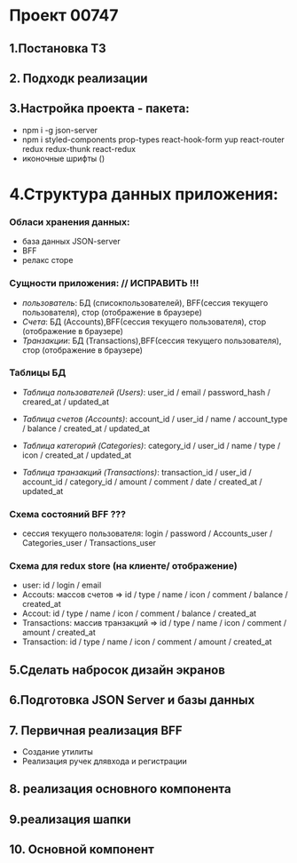 # Проект 00747

## 1.Постановка ТЗ

## 2. Подходк реализации

## 3.Настройка проекта - пакета:

- npm i -g json-server
- npm i styled-components prop-types react-hook-form yup react-router redux redux-thunk react-redux
- иконочные шрифты ()

# 4.Структура данных приложения:

### Обласи хранения данных:

- база данных JSON-server
- BFF
- релакс сторе

### Сущности приложения: // ИСПРАВИТЬ !!!

- _пользователь_: БД (списокпользователей), BFF(сессия текущего пользователя), стор (отображение в браузере)
- _Счета_: БД (Accounts),BFF(сессия текущего пользователя), стор (отображение в браузере)
- _Транзакции_: БД (Transactions),BFF(сессия текущего пользователя), стор (отображение в браузере)

### Таблицы БД

- _Таблица пользователей (Users)_: user_id / email / password_hash / creared_at / updated_at
- _Таблица счетов (Accounts)_: account_id / user_id / name / account_type / balance / created_at / updated_at

- _Таблица категорий (Categories)_: category_id / user_id / name / type / icon / created_at / updated_at

- _Таблица транзакций (Transactions)_: transaction_id / user_id / account_id / category_id / amount / comment / date / created_at / updated_at

### Схема состояний BFF ???

- сессия текущего пользователя: login / password / Accounts_user / Categories_user / Transactions_user

### Схема для redux store (на клиенте/ отображение)

- user: id / login / email
- Accouts: массов счетов => id / type / name / icon / comment / balance / created_at
- Accout: id / type / name / icon / comment / balance / created_at
- Transactions: массив транзакций => id / type / name / icon / comment / amount / created_at
- Transaction: id / type / name / icon / comment / amount / created_at

## 5.Сделать набросок дизайн экранов

## 6.Подготовка JSON Server и базы данных

## 7. Первичная реализация BFF

- Создание утилиты
- Реализация ручек длявхода и регистрации

## 8. реализация основного компонента

## 9.реализация шапки

## 10. Основной компонент
